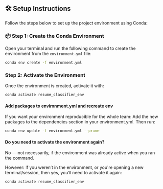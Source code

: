 ## 🛠️ Setup Instructions

Follow the steps below to set up the project environment using Conda:

### 📦 Step 1: Create the Conda Environment

Open your terminal and run the following command to create the environment from the `environment.yml` file:

```bash
conda env create -f environment.yml

```

### Step 2: Activate the Environment

Once the environment is created, activate it with:

``` bash
conda activate resume_classifier_env
```

#### Add packages to environment.yml and recreate env
If you want your environment reproducible for the whole team:
Add the new packages to the dependencies section in your environment.yml.
Then run:
```bash
conda env update -f environment.yml --prune
```
#### Do you need to activate the environment again?
No — not necessarily, if the environment was already active when you ran the command.

However:
If you weren’t in the environment, or you're opening a new terminal/session, then yes, you’ll need to activate it again:
```bash
conda activate resume_classifier_env
```
